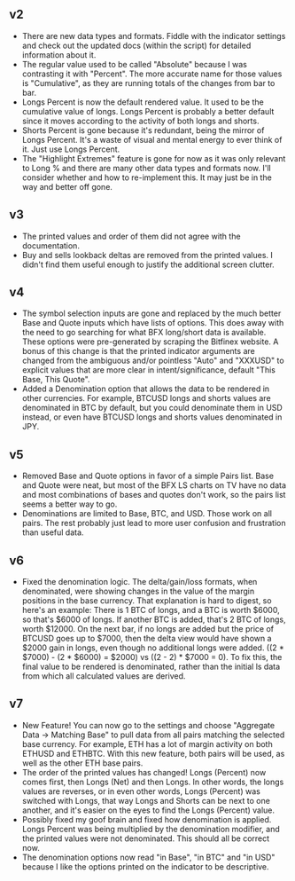 ## v2

- There are new data types and formats. Fiddle with the indicator settings and check out the updated docs (within the script) for detailed information about it.
- The regular value used to be called "Absolute" because I was contrasting it with "Percent". The more accurate name for those values is "Cumulative", as they are running totals of the changes from bar to bar.
- Longs Percent is now the default rendered value. It used to be the cumulative value of longs. Longs Percent is probably a better default since it moves according to the activity of both longs and shorts.
- Shorts Percent is gone because it's redundant, being the mirror of Longs Percent. It's a waste of visual and mental energy to ever think of it. Just use Longs Percent.
- The "Highlight Extremes" feature is gone for now as it was only relevant to Long % and there are many other data types and formats now. I'll consider whether and how to re-implement this. It may just be in the way and better off gone.


## v3

- The printed values and order of them did not agree with the documentation.
- Buy and sells lookback deltas are removed from the printed values. I didn't find them useful enough to justify the additional screen clutter.


## v4


- The symbol selection inputs are gone and replaced by the much better Base and Quote inputs which have lists of options. This does away with the need to go searching for what BFX long/short data is available. These options were pre-generated by scraping the Bitfinex website. A bonus of this change is that the printed indicator arguments are changed from the ambiguous and/or pointless "Auto" and "XXXUSD" to explicit values that are more clear in intent/significance, default "This Base, This Quote".
- Added a Denomination option that allows the data to be rendered in other currencies. For example, BTCUSD longs and shorts values are denominated in BTC by default, but you could denominate them in USD instead, or even have BTCUSD longs and shorts values denominated in JPY.


## v5

- Removed Base and Quote options in favor of a simple Pairs list. Base and Quote were neat, but most of the BFX LS charts on TV have no data and most combinations of bases and quotes don't work, so the pairs list seems a better way to go. 
- Denominations are limited to Base, BTC, and USD. Those work on all pairs. The rest probably just lead to more user confusion and frustration than useful data. 


## v6

- Fixed the denomination logic. The delta/gain/loss formats, when denominated, were showing changes in the value of the margin positions in the base currency. That explanation is hard to digest, so here's an example: There is 1 BTC of longs, and a BTC is worth $6000, so that's $6000 of longs. If another BTC is added, that's 2 BTC of longs, worth $12000. On the next bar, if no longs are added but the price of BTCUSD goes up to $7000, then the delta view would have shown a $2000 gain in longs, even though no additional longs were added. ((2 * $7000) - (2 * $6000) = $2000) vs ((2 - 2) * $7000 = 0). To fix this, the final value to be rendered is denominated, rather than the initial ls data from which all calculated values are derived.

## v7

-  New Feature! You can now go to the settings and choose "Aggregate Data -> Matching Base" to pull data from all pairs matching the selected base currency. For example, ETH has a lot of margin activity on both ETHUSD and ETHBTC. With this new feature, both pairs will be used, as well as the other ETH base pairs.
- The order of the printed values has changed! Longs (Percent) now comes first, then Longs (Net) and then Longs. In other words, the longs values are reverses, or in even other words, Longs (Percent) was switched with Longs, that way Longs and Shorts can be next to one another, and it's easier on the eyes to find the Longs (Percent) value.
- Possibly fixed my goof brain and fixed how denomination is applied. Longs Percent was being multiplied by the denomination modifier, and the printed values were not denominated. This should all be correct now.
- The denomination options now read "in Base", "in BTC" and "in USD" because I like the options printed on the indicator to be descriptive.
